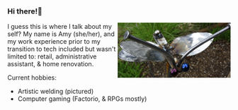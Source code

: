 ### Hi there!👋
<img src="./tinyfly.png" align="right"
     alt="Wrench monster" width="255" height="125">

I guess this is where I talk about my self? My name is Amy (she/her), and my work experience prior to my transition to tech included but wasn't limited to: retail, administrative assistant, & home renovation.

Current hobbies:
- Artistic welding (pictured)
- Computer gaming (Factorio, & RPGs mostly)





<!--
**AmyHruska/amyhruska** is a ✨ _special_ ✨ repository because its `README.md` (this file) appears on your GitHub profile.

Here are some ideas to get you started:

- 🔭 I’m currently working on ...
- 🌱 I’m currently learning ...
- 👯 I’m looking to collaborate on ...
- 🤔 I’m looking for help with ...
- 💬 Ask me about ...
- 📫 How to reach me: ...
- 😄 Pronouns: ...
- ⚡ Fun fact: ...

<img src="tinyfly.png" align="right"
     alt="Wrench monster" width="150" height="150">
     
-->
